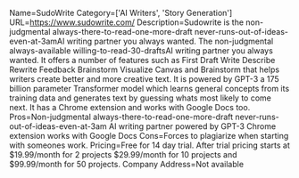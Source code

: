 Name=SudoWrite
Category=['AI Writers', 'Story Generation']
URL=https://www.sudowrite.com/
Description=Sudowrite is the non-judgmental always-there-to-read-one-more-draft never-runs-out-of-ideas-even-at-3amAI writing partner you always wanted. The non-judgmental always-available willing-to-read-30-draftsAI writing partner you always wanted. It offers a number of features such as First Draft Write Describe Rewrite Feedback Brainstorm Visualize Canvas and Brainstorm that helps writers create better and more creative text. It is powered by GPT-3 a 175 billion parameter Transformer model which learns general concepts from its training data and generates text by guessing whats most likely to come next. It has a Chrome extension and works with Google Docs too.
Pros=Non-judgmental always-there-to-read-one-more-draft never-runs-out-of-ideas-even-at-3am AI writing partner powered by GPT-3 Chrome extension works with Google Docs
Cons=Forces to plagiarize when starting with someones work.
Pricing=Free for 14 day trial. After trial pricing starts at $19.99/month for 2 projects $29.99/month for 10 projects and $99.99/month for 50 projects.
Company Address=Not available
